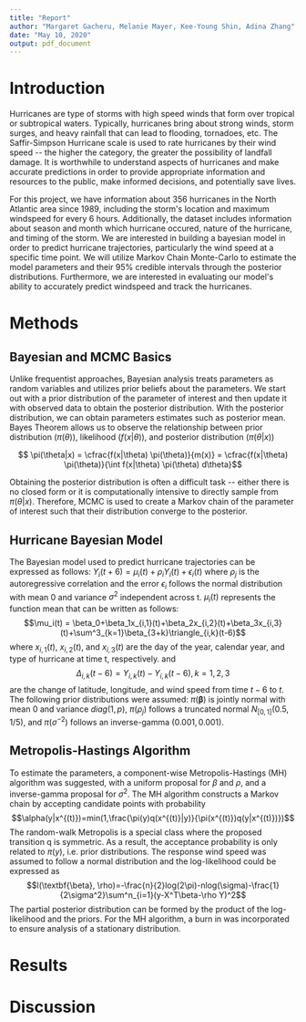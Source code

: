 ```yaml
---
title: "Report"
author: "Margaret Gacheru, Melanie Mayer, Kee-Young Shin, Adina Zhang"
date: "May 10, 2020"
output: pdf_document
---
```





# Introduction

Hurricanes are type of storms with high speed winds that form over tropical or subtropical waters. Typically, hurricanes bring about strong winds, storm surges, and heavy rainfall that can lead to flooding, tornadoes, etc. The Saffir-Simpson Hurricane scale is used to rate hurricanes by their wind speed -- the higher the category, the greater the possibility of landfall damage. It is worthwhile to understand aspects of hurricanes and make accurate predictions in order to provide appropriate information and resources to the public, make informed decisions, and potentially save lives.

For this project, we have information about 356 hurricanes in the North Atlantic area since 1989, including the storm's location and maximum windspeed for every 6 hours. Additionally, the dataset includes information about season and month which hurricane occured, nature of the hurricane, and timing of the storm. We are interested in building a bayesian model in order to predict hurricane trajectories, particularly the wind speed at a specific time point. We will utilize Markov Chain Monte-Carlo to estimate the model parameters and their 95% credible intervals through the posterior distributions. Furthermore, we are interested in evaluating our model's ability to accurately predict windspeed and track the hurricanes.


# Methods 

## Bayesian and MCMC Basics

Unlike frequentist approaches, Bayesian analysis treats parameters as random variables and utilizes prior beliefs about the parameters. We start out with a prior distribution of the parameter of interest and then update it with observed data to obtain the posterior distribution. With the posterior distribution, we can obtain parameters estimates such as posterior mean. Bayes Theorem allows us to observe the relationship between prior distribution ($\pi(\theta)$), likelihood ($f(x|\theta)$), and posterior distribution ($\pi(\theta|x)$)

$$ \pi(\theta|x) = \cfrac{f(x|\theta) \pi(\theta)}{m(x)} = 
\cfrac{f(x|\theta) \pi(\theta)}{\int f(x|\theta) \pi(\theta) d\theta}$$

Obtaining the posterior distribution is often a difficult task -- either there is no closed form or it is computationally intensive to directly sample from $\pi(\theta|x)$. Therefore, MCMC is used to create a Markov chain of the parameter of interest such that their distribution converge to the posterior. 

## Hurricane Bayesian Model

The Bayesian model used to predict hurricane trajectories can be expressed as follows:
$Y_i(t+6)=\mu_i(t)+\rho_iY_i(t)+\epsilon_i(t)$
where $\rho_j$ is the autoregressive correlation and the error $\epsilon_i$ follows the normal distribution with mean 0 and variance $\sigma^2$ independent across t. $\mu_i(t)$ represents the function mean that can be written as follows:
$$\mu_i(t) = \beta_0+\beta_1x_{i,1}(t)+\beta_2x_{i,2}(t)+\beta_3x_{i,3}(t)+\sum^3_{k=1}\beta_{3+k}\triangle_{i,k}(t-6)$$
where $x_{i,1}(t)$, $x_{i,2}(t)$, and $x_{i,3}(t)$ are the day of the year, calendar year, and type of hurricane at time t, respectively. 
and
$$\Delta_{i,k}(t-6) = Y_{i,k}(t) -Y_{i,k}(t-6),k=1,2,3$$
are the change of latitude, longitude, and wind speed
from time $t-6$ to $t$.
The following prior distributions were assumed:
$\pi(\boldsymbol{\beta})$ is jointly normal with mean 0 and variance $diag(1,p)$, $\pi(\rho_j)$ follows a truncated normal  $N_{[0,1]}(0.5, 1/5)$, and $\pi(\sigma^{-2})$ follows an inverse-gamma $(0.001, 0.001)$. 

## Metropolis-Hastings Algorithm
To estimate the parameters, a component-wise Metropolis-Hastings (MH) algorithm was suggested, with a uniform proposal for $\beta$ and $\rho$, and a inverse-gamma proposal for $\sigma^2$. The MH algorithm constructs a Markov chain by accepting candidate points with probability 
$$\alpha(y|x^{(t)})=min(1,\frac{\pi(y)q(x^{(t)}|y)}{\pi(x^{(t)})q(y|x^{(t)})})$$
The random-walk Metropolis is a special class where the proposed transition q is symmetric. As a result, the acceptance probability is only related to $\pi(y)$, i.e. prior distributions. The response wind speed was assumed to follow a normal distribution and the log-likelihood could be expressed as 
$$l(\textbf{\beta}, \rho)=-\frac{n}{2}log(2\pi)-nlog(\sigma)-\frac{1}{2\sigma^2}\sum^n_{i=1}(y-X^T\beta-\rho Y)^2$$
The partial posterior distribution can be formed by the product of the log-likelihood and the priors. For the MH algorithm, a burn in was incorporated to ensure analysis of a stationary distribution.

# Results


# Discussion

